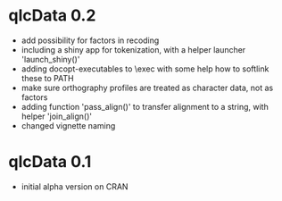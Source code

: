 # qlcData 0.2

* add possibility for factors in recoding
* including a shiny app for tokenization, with a helper launcher 'launch_shiny()'
* adding docopt-executables to \exec with some help how to softlink these to PATH
* make sure orthography profiles are treated as character data, not as factors
* adding function 'pass_align()' to transfer alignment to a string, with helper 'join_align()'
* changed vignette naming

# qlcData 0.1

* initial alpha version on CRAN

